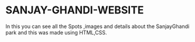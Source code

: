 # SANJAY-GHANDI-WEBSITE
In this  you can see all  the Spots ,images and details about the SanjayGhandi park and this was made using HTML,CSS.
